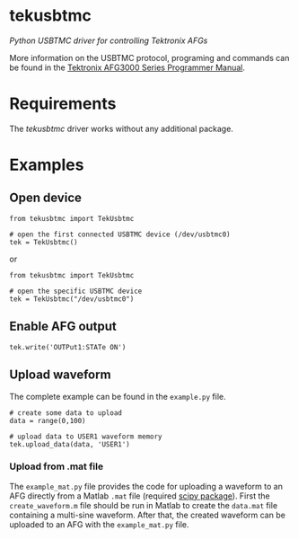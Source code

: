 tekusbtmc
=========
*Python USBTMC driver for controlling Tektronix AFGs*

More information on the USBTMC protocol, programing and commands can be found in the [Tektronix AFG3000 Series Programmer Manual](http://www.tek.com/signal-generator/afg3000-manual/afg3000-series-2).

# Requirements
The *tekusbtmc* driver works without any additional package.

# Examples

## Open device

    from tekusbtmc import TekUsbtmc

    # open the first connected USBTMC device (/dev/usbtmc0)
    tek = TekUsbtmc()

or

    from tekusbtmc import TekUsbtmc

    # open the specific USBTMC device
    tek = TekUsbtmc("/dev/usbtmc0")

## Enable AFG output

    tek.write('OUTPut1:STATe ON')

## Upload waveform

The complete example can be found in the `example.py` file.

    # create some data to upload
    data = range(0,100)

    # upload data to USER1 waveform memory
    tek.upload_data(data, 'USER1')

### Upload from .mat file

The `example_mat.py` file provides the code for uploading a waveform to an AFG directly from a Matlab `.mat` file (required [scipy package](http://www.scipy.org/)). First the `create_waveform.m` file should be run in Matlab to create the `data.mat` file containing a multi-sine waveform. After that, the created waveform can be uploaded to an AFG with the `example_mat.py` file.
